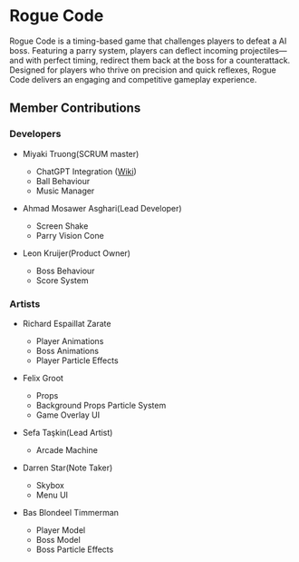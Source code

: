 # Rogue Code

Rogue Code is a  timing-based game that challenges players to defeat a AI boss. Featuring a parry system, players can deflect incoming projectiles—and with perfect timing, redirect them back at the boss for a counterattack. Designed for players who thrive on precision and quick reflexes, Rogue Code delivers an engaging and competitive gameplay experience.

## Member Contributions

### Developers
- Miyaki Truong(SCRUM master)
  - ChatGPT Integration ([Wiki](https://github.com/LeonKDev/Proef_Proeven/wiki/Technical-Design#chatgpt-integration))
  - Ball Behaviour
  - Music Manager
    
- Ahmad Mosawer Asghari(Lead Developer)
  - Screen Shake
  - Parry Vision Cone
    
- Leon Kruijer(Product Owner)
  - Boss Behaviour
  - Score System 

### Artists

- Richard Espaillat Zarate
  - Player Animations
  - Boss Animations
  - Player Particle Effects
    
- Felix Groot
  - Props
  - Background Props Particle System
  - Game Overlay UI
    
- Sefa Taşkin(Lead Artist)
  - Arcade Machine
    
- Darren Star(Note Taker)
  - Skybox
  - Menu UI
    
- Bas Blondeel Timmerman
  - Player Model
  - Boss Model
  - Boss Particle Effects 
